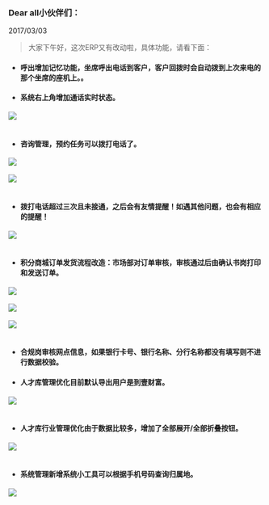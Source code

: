 ﻿<link href="/css/erp_docs.css?v=@ViewBag.Version" rel="stylesheet" />

### Dear all小伙伴们：
2017/03/03
>大家下午好，这次ERP又有改动啦，具体功能，请看下面：

- #### 呼出增加记忆功能，<b class="colred">坐席呼出电话到客户，客户回拨时会自动拨到上次来电的那个坐席的座机上。</b>。

- #### 系统右上角增加<b class="colred">通话实时状态</b>。
<img src="/version/v1/images/1.1.2_3.png" /><br/><br/>

- #### <b class="colred">咨询管理，预约任务可以拨打电话了</b>。
<img src="/version/v1/images/1.1.2_4.png" /><br/><br/>
<img src="/version/v1/images/1.1.2_5.png" /><br/><br/>

- #### <b class="colred">拨打电话超过三次且未接通，之后会有友情提醒！如遇其他问题，也会有相应的提醒！</b>
<img src="/version/v1/images/1.1.2_7.jpg" /><br/><br/>

- #### 积分商城订单发货流程改造：<b class="colred">市场部对订单审核，审核通过后由确认书岗打印和发送订单</b>。
<img src="/version/v1/images/1.1.2_0.png" /><br/><br/>
<img src="/version/v1/images/1.1.2_1.png" /><br/><br/>
<img src="/version/v1/images/1.1.2_2.png" /><br/><br/>

- #### 合规岗审核网点信息，<b class="colred">如果银行卡号、银行名称、分行名称都没有填写则不进行数据校验</b>。

- #### 人才库管理优化<b class="colred">目前默认导出用户是到壹财富</b>。
<img src="/version/v1/images/1.1.2_6.png" /><br/><br/>

- #### 人才库行业管理优化<b class="colred">由于数据比较多，增加了全部展开/全部折叠按钮</b>。
<img src="/version/v1/images/1.1.2_7.png" /><br/><br/>

- #### 系统管理新增系统小工具<b class="colred">可以根据手机号码查询归属地</b>。
<img src="/version/v1/images/1.1.2_8.png" /><br/><br/>





